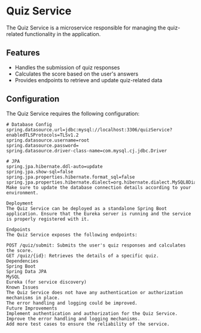 # Quiz Service

The Quiz Service is a microservice responsible for managing the quiz-related functionality in the application.

## Features
- Handles the submission of quiz responses
- Calculates the score based on the user's answers
- Provides endpoints to retrieve and update quiz-related data

## Configuration
The Quiz Service requires the following configuration:

```properties
# Database Config
spring.datasource.url=jdbc:mysql://localhost:3306/quizService?enabledTLSProtocols=TLSv1.2
spring.datasource.username=root
spring.datasource.password=
spring.datasource.driver-class-name=com.mysql.cj.jdbc.Driver

# JPA
spring.jpa.hibernate.ddl-auto=update
spring.jpa.show-sql=false
spring.jpa.properties.hibernate.format_sql=false
spring.jpa.properties.hibernate.dialect=org.hibernate.dialect.MySQL8Dialect
Make sure to update the database connection details according to your environment.

Deployment
The Quiz Service can be deployed as a standalone Spring Boot application. Ensure that the Eureka server is running and the service is properly registered with it.

Endpoints
The Quiz Service exposes the following endpoints:

POST /quiz/submit: Submits the user's quiz responses and calculates the score.
GET /quiz/{id}: Retrieves the details of a specific quiz.
Dependencies
Spring Boot
Spring Data JPA
MySQL
Eureka (for service discovery)
Known Issues
The Quiz Service does not have any authentication or authorization mechanisms in place.
The error handling and logging could be improved.
Future Improvements
Implement authentication and authorization for the Quiz Service.
Improve the error handling and logging mechanisms.
Add more test cases to ensure the reliability of the service.